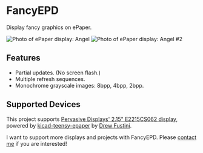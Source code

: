 # FancyEPD
Display fancy graphics on ePaper.

![Photo of ePaper display: Angel](https://raw.githubusercontent.com/zkarcher/FancyEPD/master/images/angel_small.jpg) ![Photo of ePaper display: Angel #2](https://raw.githubusercontent.com/zkarcher/FancyEPD/master/images/angel2_small.jpg)

## Features
* Partial updates. (No screen flash.)
* Multiple refresh sequences.
* Monochrome grayscale images: 8bpp, 4bpp, 2bpp.

## Supported Devices
This project supports [Pervasive Displays' 2.15" E2215CS062 display](http://www.digikey.com/product-detail/en/pervasive-displays/E2215CS062/E2215CS062-ND/5975949), powered by [kicad-teensy-epaper](https://github.com/pdp7/kicad-teensy-epaper) by [Drew Fustini](https://github.com/pdp7).

I want to support more displays and projects with FancyEPD. Please [contact me](http://controlzinc.com/) if you are interested!
